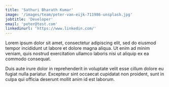 ```yaml
---
title: 'Sathuri Bharath Kumar'
image: '/images/team/peter-van-eijk-711986-unsplash.jpg'
jobtitle: 'Developer'
email: 'peter@test.com'
linkedinurl: 'https://www.linkedin.com/'
---
```


Lorem ipsum dolor sit amet, consectetur adipiscing elit, sed do eiusmod tempor incididunt ut labore et dolore magna aliqua. Ut enim ad minim veniam, quis nostrud exercitation ullamco laboris nisi ut aliquip ex ea commodo consequat.

Duis aute irure dolor in reprehenderit in voluptate velit esse cillum dolore eu fugiat nulla pariatur. Excepteur sint occaecat cupidatat non proident, sunt in culpa qui officia deserunt mollit anim id est laborum.
